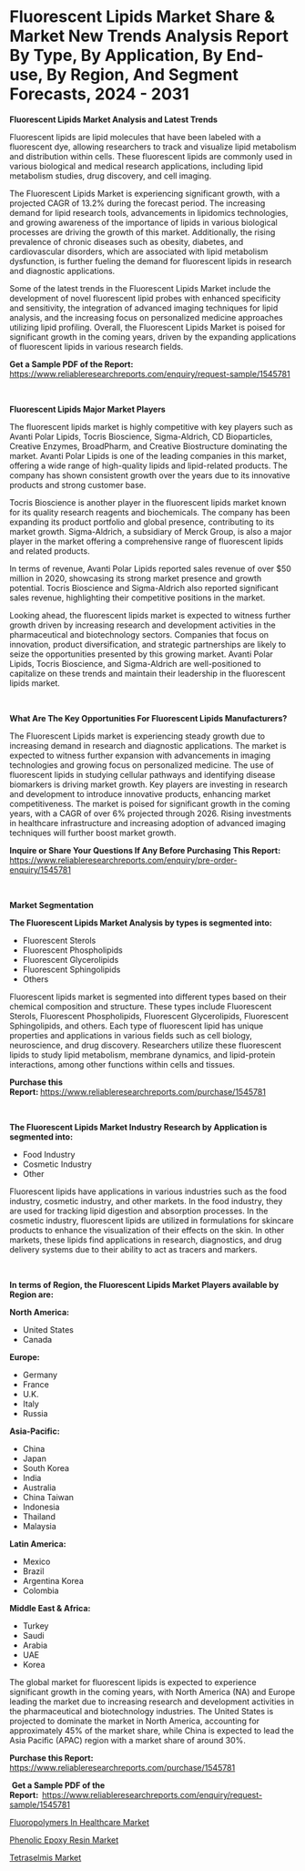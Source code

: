 <p><h1>Fluorescent Lipids Market Share & Market New Trends Analysis Report By Type, By Application, By End-use, By Region, And Segment Forecasts, 2024 - 2031</h1></p><p><strong>Fluorescent Lipids Market Analysis and Latest Trends</strong></p>
<p><p>Fluorescent lipids are lipid molecules that have been labeled with a fluorescent dye, allowing researchers to track and visualize lipid metabolism and distribution within cells. These fluorescent lipids are commonly used in various biological and medical research applications, including lipid metabolism studies, drug discovery, and cell imaging.</p><p>The Fluorescent Lipids Market is experiencing significant growth, with a projected CAGR of 13.2% during the forecast period. The increasing demand for lipid research tools, advancements in lipidomics technologies, and growing awareness of the importance of lipids in various biological processes are driving the growth of this market. Additionally, the rising prevalence of chronic diseases such as obesity, diabetes, and cardiovascular disorders, which are associated with lipid metabolism dysfunction, is further fueling the demand for fluorescent lipids in research and diagnostic applications.</p><p>Some of the latest trends in the Fluorescent Lipids Market include the development of novel fluorescent lipid probes with enhanced specificity and sensitivity, the integration of advanced imaging techniques for lipid analysis, and the increasing focus on personalized medicine approaches utilizing lipid profiling. Overall, the Fluorescent Lipids Market is poised for significant growth in the coming years, driven by the expanding applications of fluorescent lipids in various research fields.</p></p>
<p><strong>Get a Sample PDF of the Report:&nbsp;</strong> <a href="https://www.reliableresearchreports.com/enquiry/request-sample/1545781">https://www.reliableresearchreports.com/enquiry/request-sample/1545781</a></p>
<p>&nbsp;</p>
<p><strong>Fluorescent Lipids Major Market Players</strong></p>
<p><p>The fluorescent lipids market is highly competitive with key players such as Avanti Polar Lipids, Tocris Bioscience, Sigma-Aldrich, CD Bioparticles, Creative Enzymes, BroadPharm, and Creative Biostructure dominating the market. Avanti Polar Lipids is one of the leading companies in this market, offering a wide range of high-quality lipids and lipid-related products. The company has shown consistent growth over the years due to its innovative products and strong customer base.</p><p>Tocris Bioscience is another player in the fluorescent lipids market known for its quality research reagents and biochemicals. The company has been expanding its product portfolio and global presence, contributing to its market growth. Sigma-Aldrich, a subsidiary of Merck Group, is also a major player in the market offering a comprehensive range of fluorescent lipids and related products.</p><p>In terms of revenue, Avanti Polar Lipids reported sales revenue of over $50 million in 2020, showcasing its strong market presence and growth potential. Tocris Bioscience and Sigma-Aldrich also reported significant sales revenue, highlighting their competitive positions in the market.</p><p>Looking ahead, the fluorescent lipids market is expected to witness further growth driven by increasing research and development activities in the pharmaceutical and biotechnology sectors. Companies that focus on innovation, product diversification, and strategic partnerships are likely to seize the opportunities presented by this growing market. Avanti Polar Lipids, Tocris Bioscience, and Sigma-Aldrich are well-positioned to capitalize on these trends and maintain their leadership in the fluorescent lipids market.</p></p>
<p>&nbsp;</p>
<p><strong>What Are The Key Opportunities For Fluorescent Lipids Manufacturers?</strong></p>
<p><p>The Fluorescent Lipids market is experiencing steady growth due to increasing demand in research and diagnostic applications. The market is expected to witness further expansion with advancements in imaging technologies and growing focus on personalized medicine. The use of fluorescent lipids in studying cellular pathways and identifying disease biomarkers is driving market growth. Key players are investing in research and development to introduce innovative products, enhancing market competitiveness. The market is poised for significant growth in the coming years, with a CAGR of over 6% projected through 2026. Rising investments in healthcare infrastructure and increasing adoption of advanced imaging techniques will further boost market growth.</p></p>
<p><strong>Inquire or Share Your Questions If Any Before Purchasing This Report:</strong> <a href="https://www.reliableresearchreports.com/enquiry/pre-order-enquiry/1545781">https://www.reliableresearchreports.com/enquiry/pre-order-enquiry/1545781</a></p>
<p>&nbsp;</p>
<p><strong>Market Segmentation</strong></p>
<p><strong>The Fluorescent Lipids Market Analysis by types is segmented into:</strong></p>
<p><ul><li>Fluorescent Sterols</li><li>Fluorescent Phospholipids</li><li>Fluorescent Glycerolipids</li><li>Fluorescent Sphingolipids</li><li>Others</li></ul></p>
<p><p>Fluorescent lipids market is segmented into different types based on their chemical composition and structure. These types include Fluorescent Sterols, Fluorescent Phospholipids, Fluorescent Glycerolipids, Fluorescent Sphingolipids, and others. Each type of fluorescent lipid has unique properties and applications in various fields such as cell biology, neuroscience, and drug discovery. Researchers utilize these fluorescent lipids to study lipid metabolism, membrane dynamics, and lipid-protein interactions, among other functions within cells and tissues.</p></p>
<p><strong>Purchase this Report:&nbsp;</strong><a href="https://www.reliableresearchreports.com/purchase/1545781">https://www.reliableresearchreports.com/purchase/1545781</a></p>
<p>&nbsp;</p>
<p><strong>The Fluorescent Lipids Market Industry Research by Application is segmented into:</strong></p>
<p><ul><li>Food Industry</li><li>Cosmetic Industry</li><li>Other</li></ul></p>
<p><p>Fluorescent lipids have applications in various industries such as the food industry, cosmetic industry, and other markets. In the food industry, they are used for tracking lipid digestion and absorption processes. In the cosmetic industry, fluorescent lipids are utilized in formulations for skincare products to enhance the visualization of their effects on the skin. In other markets, these lipids find applications in research, diagnostics, and drug delivery systems due to their ability to act as tracers and markers.</p></p>
<p>&nbsp;</p>
<p><strong>In terms of Region, the Fluorescent Lipids Market Players available by Region are:</strong></p>
<p>
    <p> <strong> North America: </strong>
        <ul>
            <li>United States</li>
            <li>Canada</li>
        </ul>
        </p> 
    <p> <strong> Europe: </strong>
        <ul>
            <li>Germany</li>
            <li>France</li>
            <li>U.K.</li>
            <li>Italy</li>
            <li>Russia</li>
        </ul>
        </p> 
    <p> <strong> Asia-Pacific: </strong>
        <ul>
            <li>China</li>
            <li>Japan</li>
            <li>South Korea</li>
            <li>India</li>
            <li>Australia</li>
            <li>China Taiwan</li>
            <li>Indonesia</li>
            <li>Thailand</li>
            <li>Malaysia</li>
        </ul>
        </p> 
    <p> <strong> Latin America: </strong>
        <ul>
            <li>Mexico</li>
            <li>Brazil</li>
            <li>Argentina Korea</li>
            <li>Colombia</li>
        </ul>
        </p> 
    <p> <strong> Middle East & Africa: </strong>
        <ul>
            <li>Turkey</li>
            <li>Saudi</li>
            <li>Arabia</li>
            <li>UAE</li>
            <li>Korea</li>
        </ul>
    </p>
    </p>
<p><p>The global market for fluorescent lipids is expected to experience significant growth in the coming years, with North America (NA) and Europe leading the market due to increasing research and development activities in the pharmaceutical and biotechnology industries. The United States is projected to dominate the market in North America, accounting for approximately 45% of the market share, while China is expected to lead the Asia Pacific (APAC) region with a market share of around 30%.</p></p>
<p><strong>Purchase this Report: </strong><a href="https://www.reliableresearchreports.com/purchase/1545781">https://www.reliableresearchreports.com/purchase/1545781</a></p>
<p>&nbsp;<strong>Get a Sample PDF of the Report:&nbsp;&nbsp;</strong><a href="https://www.reliableresearchreports.com/enquiry/request-sample/1545781">https://www.reliableresearchreports.com/enquiry/request-sample/1545781</a></p>
<p><strong></strong></p>
<p><p><a href="https://view.publitas.com/reportprime-1/decoding-the-fluoropolymers-in-healthcare-market-a-deep-dive-into-the-latest-market-trends-market-segmentation-and-competitive-analysis/">Fluoropolymers In Healthcare Market</a></p><p><a href="https://view.publitas.com/reportprime-1/phenolic-epoxy-resin-market-with-the-goal-of-estimating-the-market-size-and-future-growth-potential-of-various-market-segments-based-on-component-applications-end-user-and-region/">Phenolic Epoxy Resin Market</a></p><p><a href="https://view.publitas.com/reportprime-1/global-tetraselmis-market-by-types-applications-and-major-players-with-regional-growth-rate-analysis-and-development-situation-from-2023-to-2030/">Tetraselmis Market</a></p></p>